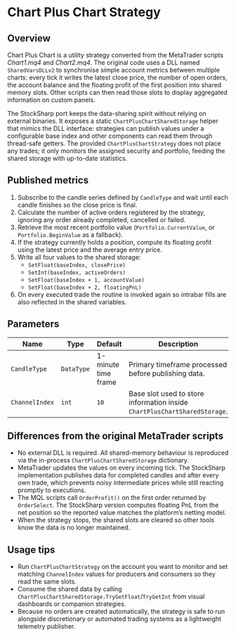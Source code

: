 # Chart Plus Chart Strategy

## Overview
Chart Plus Chart is a utility strategy converted from the MetaTrader scripts *Chart1.mq4* and *Chart2.mq4*. The original code uses
a DLL named `SharedVarsDLLv2` to synchronise simple account metrics between multiple charts: every tick it writes the latest close
price, the number of open orders, the account balance and the floating profit of the first position into shared memory slots. Other
scripts can then read those slots to display aggregated information on custom panels.

The StockSharp port keeps the data-sharing spirit without relying on external binaries. It exposes a static
`ChartPlusChartSharedStorage` helper that mimics the DLL interface: strategies can publish values under a configurable base index
and other components can read them through thread-safe getters. The provided `ChartPlusChartStrategy` does not place any trades; it
only monitors the assigned security and portfolio, feeding the shared storage with up-to-date statistics.

## Published metrics
1. Subscribe to the candle series defined by `CandleType` and wait until each candle finishes so the close price is final.
2. Calculate the number of active orders registered by the strategy, ignoring any order already completed, cancelled or failed.
3. Retrieve the most recent portfolio value (`Portfolio.CurrentValue`, or `Portfolio.BeginValue` as a fallback).
4. If the strategy currently holds a position, compute its floating profit using the latest price and the average entry price.
5. Write all four values to the shared storage:
   - `SetFloat(baseIndex, closePrice)`
   - `SetInt(baseIndex, activeOrders)`
   - `SetFloat(baseIndex + 1, accountValue)`
   - `SetFloat(baseIndex + 2, floatingPnL)`
6. On every executed trade the routine is invoked again so intrabar fills are also reflected in the shared variables.

## Parameters
| Name | Type | Default | Description |
| --- | --- | --- | --- |
| `CandleType` | `DataType` | 1-minute time frame | Primary timeframe processed before publishing data. |
| `ChannelIndex` | `int` | `10` | Base slot used to store information inside `ChartPlusChartSharedStorage`. |

## Differences from the original MetaTrader scripts
- No external DLL is required. All shared-memory behaviour is reproduced via the in-process `ChartPlusChartSharedStorage`
  dictionary.
- MetaTrader updates the values on every incoming tick. The StockSharp implementation publishes data for completed candles and
  after every own trade, which prevents noisy intermediate prices while still reacting promptly to executions.
- The MQL scripts call `OrderProfit()` on the first order returned by `OrderSelect`. The StockSharp version computes floating PnL
  from the net position so the reported value matches the platform’s netting model.
- When the strategy stops, the shared slots are cleared so other tools know the data is no longer maintained.

## Usage tips
- Run `ChartPlusChartStrategy` on the account you want to monitor and set matching `ChannelIndex` values for producers and
  consumers so they read the same slots.
- Consume the shared data by calling `ChartPlusChartSharedStorage.TryGetFloat`/`TryGetInt` from visual dashboards or companion
  strategies.
- Because no orders are created automatically, the strategy is safe to run alongside discretionary or automated trading systems as
  a lightweight telemetry publisher.

